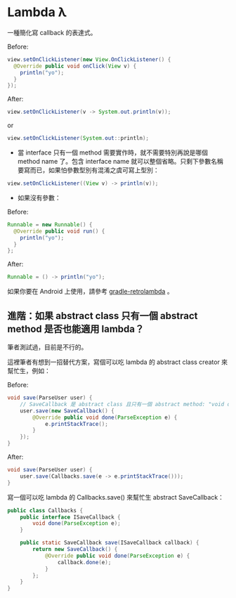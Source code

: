 # Lambda &lambda;

一種簡化寫 callback 的表達式。

Before:

```java
view.setOnClickListener(new View.OnClickListener() {
  @Override public void onClick(View v) {
    println("yo");
  }
});
```

After:

```java
view.setOnClickListener(v -> System.out.println(v));
```

or

```java
view.setOnClickListener(System.out::println);
```

* 當 interface 只有一個 method 需要實作時，就不需要特別再說是哪個 method name 了。包含 interface name 就可以整個省略。只剩下參數名稱要寫而已，如果怕參數型別有混淆之虞可寫上型別：

```java
view.setOnClickListener((View v) -> println(v));
```

* 如果沒有參數：

Before:

```java
Runnable = new Runnable() {
  @Override public void run() {
    println("yo");
  }
};
```

After:

```java
Runnable = () -> println("yo");
```

如果你要在 Android 上使用，請參考 [gradle-retrolambda](https://github.com/evant/gradle-retrolambda) 。


## 進階：如果 abstract class 只有一個 abstract method 是否也能適用 lambda？

筆者測試過，目前是不行的。

這裡筆者有想到一招替代方案，寫個可以吃 lambda 的 abstract class creator 來幫忙生，例如：

Before:

```java
void save(ParseUser user) {
    // SaveCallback 是 abstract class 且只有一個 abstract method: "void done(ParseException e);"
    user.save(new SaveCallback() {
        @Override public void done(ParseException e) {
            e.printStackTrace();
        }
    });
}
```

After:

```java
void save(ParseUser user) {
    user.save(Callbacks.save(e -> e.printStackTrace()));
}
```

寫一個可以吃 lambda 的 Callbacks.save() 來幫忙生 abstract SaveCallback：

```java
public class Callbacks {
    public interface ISaveCallback {
        void done(ParseException e);
    }

    public static SaveCallback save(ISaveCallback callback) {
        return new SaveCallback() {
            @Override public void done(ParseException e) {
                callback.done(e);
            }
        };
    }
}
```